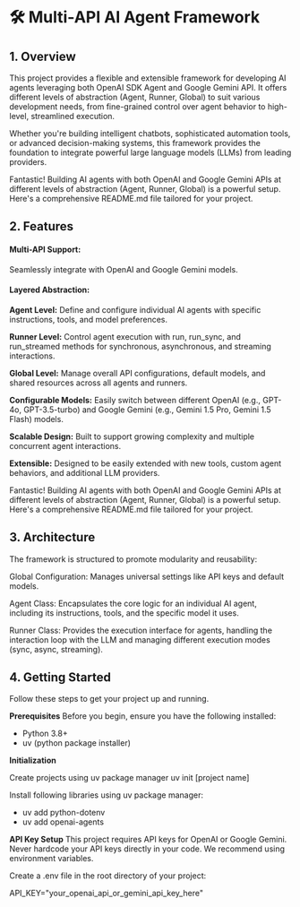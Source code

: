 # 🛠 **Multi-API AI Agent Framework**

## 1. Overview
This project provides a flexible and extensible framework for developing AI agents leveraging both OpenAI SDK Agent and Google Gemini API. It offers different levels of abstraction (Agent, Runner, Global) to suit various development needs, from fine-grained control over agent behavior to high-level, streamlined execution.

Whether you're building intelligent chatbots, sophisticated automation tools, or advanced decision-making systems, this framework provides the foundation to integrate powerful large language models (LLMs) from leading providers.

Fantastic! Building AI agents with both OpenAI and Google Gemini APIs at different levels of abstraction (Agent, Runner, Global) is a powerful setup. Here's a comprehensive README.md file tailored for your project.


## 2. Features
#### **Multi-API Support:** 
Seamlessly integrate with OpenAI and Google Gemini models.

#### **Layered Abstraction:**

**Agent Level:** Define and configure individual AI agents with specific instructions, tools, and model preferences.

**Runner Level:** Control agent execution with run, run_sync, and run_streamed methods for synchronous, asynchronous, and streaming interactions.

**Global Level:** Manage overall API configurations, default models, and shared resources across all agents and runners.

**Configurable Models:** Easily switch between different OpenAI (e.g., GPT-4o, GPT-3.5-turbo) and Google Gemini (e.g., Gemini 1.5 Pro, Gemini 1.5 Flash) models.

**Scalable Design:** Built to support growing complexity and multiple concurrent agent interactions.

**Extensible:** Designed to be easily extended with new tools, custom agent behaviors, and additional LLM providers.

Fantastic! Building AI agents with both OpenAI and Google Gemini APIs at different levels of abstraction (Agent, Runner, Global) is a powerful setup. Here's a comprehensive README.md file tailored for your project.

## 3. Architecture
The framework is structured to promote modularity and reusability:

Global Configuration: Manages universal settings like API keys and default models.

Agent Class: Encapsulates the core logic for an individual AI agent, including its instructions, tools, and the specific model it uses.

Runner Class: Provides the execution interface for agents, handling the interaction loop with the LLM and managing different execution modes (sync, async, streaming).

## 4. Getting Started
Follow these steps to get your project up and running.

**Prerequisites**
Before you begin, ensure you have the following installed:

* Python 3.8+
* uv (python package installer)

**Initialization**

Create projects using uv package manager
uv init [project name]

Install following libraries using uv package manager:
* uv add python-dotenv
* uv add openai-agents

**API Key Setup**
This project requires API keys for OpenAI or Google Gemini. Never hardcode your API keys directly in your code. We recommend using environment variables.

Create a .env file in the root directory of your project:

API_KEY="your_openai_api_or_gemini_api_key_here"
